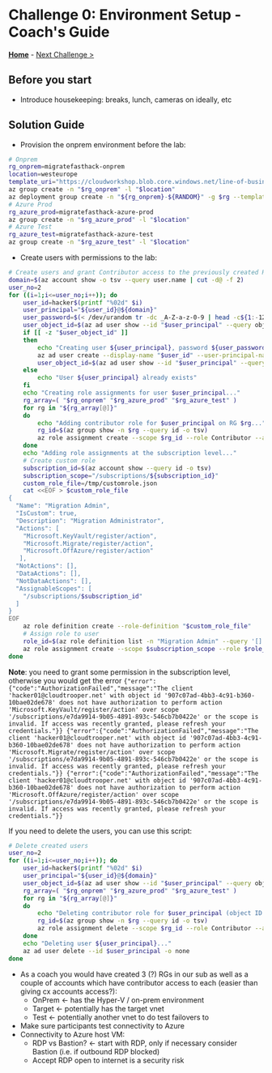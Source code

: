 # Challenge 0: Environment Setup - Coach's Guide

**[Home](./README.md)** - [Next Challenge >](./01-design.md)

## Before you start

- Introduce housekeeping: breaks, lunch, cameras on ideally, etc

## Solution Guide

- Provision the onprem environment before the lab:

```bash
# Onprem
rg_onprem=migratefasthack-onprem
location=westeurope
template_uri="https://cloudworkshop.blob.core.windows.net/line-of-business-application-migration/sept-2020/SmartHotelHost.json"
az group create -n "$rg_onprem" -l "$location"
az deployment group create -n "${rg_onprem}-${RANDOM}" -g $rg --template-uri $template_uri # The default credentials are demouser/demo!pass123
# Azure Prod
rg_azure_prod=migratefasthack-azure-prod
az group create -n "$rg_azure_prod" -l "$location"
# Azure Test
rg_azure_test=migratefasthack-azure-test
az group create -n "$rg_azure_test" -l "$location"
```

- Create users with permissions to the lab:

```bash
# Create users and grant Contributor access to the previously created RGs
domain=$(az account show -o tsv --query user.name | cut -d@ -f 2)
user_no=2
for ((i=1;i<=user_no;i++)); do
    user_id=hacker$(printf "%02d" $i)
    user_principal="${user_id}@${domain}"
    user_password=$(< /dev/urandom tr -dc _A-Z-a-z-0-9 | head -c${1:-12};echo;)
    user_object_id=$(az ad user show --id "$user_principal" --query objectId -o tsv)
    if [[ -z "$user_object_id" ]]
    then
        echo "Creating user ${user_principal}, password ${user_password}..."
        az ad user create --display-name "$user_id" --user-principal-name "$user_principal" --password "$user_password" -o none
        user_object_id=$(az ad user show --id "$user_principal" --query objectId -o tsv)
    else
        echo "User ${user_principal} already exists"
    fi
    echo "Creating role assignments for user $user_principal..."
    rg_array=( "$rg_onprem" "$rg_azure_prod" "$rg_azure_test" )
    for rg in "${rg_array[@]}"
    do
        echo "Adding contributor role for $user_principal on RG $rg..."
        rg_id=$(az group show -n $rg --query id -o tsv)
        az role assignment create --scope $rg_id --role Contributor --assignee $user_object_id -o none
    done
    echo "Adding role assignments at the subscription level..."
    # Create custom role
    subscription_id=$(az account show --query id -o tsv)
    subscription_scope="/subscriptions/${subscription_id}"
    custom_role_file=/tmp/customrole.json
    cat <<EOF > $custom_role_file
{
  "Name": "Migration Admin",
  "IsCustom": true,
  "Description": "Migration Administrator",
  "Actions": [
    "Microsoft.KeyVault/register/action",
    "Microsoft.Migrate/register/action",
    "Microsoft.OffAzure/register/action"
   ],
  "NotActions": [],
  "DataActions": [],
  "NotDataActions": [],
  "AssignableScopes": [
    "/subscriptions/$subscription_id"
  ]
}
EOF
    az role definition create --role-definition "$custom_role_file"
    # Assign role to user
    role_id=$(az role definition list -n "Migration Admin" --query '[].id' -o tsv)
    az role assignment create --scope $subscription_scope --role $role_id --assignee $user_object_id -o none
done
```

**Note**: you need to grant some permission in the subscription level, otherwise you would get the error `{"error":{"code":"AuthorizationFailed","message":"The client 'hacker01@cloudtrooper.net' with object id '907c07ad-4bb3-4c91-b360-10bae02de678' does not have authorization to perform action 'Microsoft.KeyVault/register/action' over scope '/subscriptions/e7da9914-9b05-4891-893c-546cb7b0422e' or the scope is invalid. If access was recently granted, please refresh your credentials."}} {"error":{"code":"AuthorizationFailed","message":"The client 'hacker01@cloudtrooper.net' with object id '907c07ad-4bb3-4c91-b360-10bae02de678' does not have authorization to perform action 'Microsoft.Migrate/register/action' over scope '/subscriptions/e7da9914-9b05-4891-893c-546cb7b0422e' or the scope is invalid. If access was recently granted, please refresh your credentials."}} {"error":{"code":"AuthorizationFailed","message":"The client 'hacker01@cloudtrooper.net' with object id '907c07ad-4bb3-4c91-b360-10bae02de678' does not have authorization to perform action 'Microsoft.OffAzure/register/action' over scope '/subscriptions/e7da9914-9b05-4891-893c-546cb7b0422e' or the scope is invalid. If access was recently granted, please refresh your credentials."}}`

If you need to delete the users, you can use this script:

```bash
# Delete created users
user_no=2
for ((i=1;i<=user_no;i++)); do
    user_id=hacker$(printf "%02d" $i)
    user_principal="${user_id}@${domain}"
    user_object_id=$(az ad user show --id "$user_principal" --query objectId -o tsv)
    rg_array=( "$rg_onprem" "$rg_azure_prod" "$rg_azure_test" )
    for rg in "${rg_array[@]}"
    do
        echo "Deleting contributor role for $user_principal (object ID $user_object_id) on RG $rg..."
        rg_id=$(az group show -n $rg --query id -o tsv)
        az role assignment delete --scope $rg_id --role Contributor --assignee $user_object_id -o none
    done
    echo "Deleting user ${user_principal}..."
    az ad user delete --id $user_principal -o none
done
```

- As a coach you would have created 3 (?) RGs in our sub as well as a couple of accounts which have contributor access to each (easier than giving cx accounts access?):
    - OnPrem <- has the Hyper-V / on-prem environment
    - Target <- potentially has the target vnet
    - Test <- potentially another vnet to do test failovers to
- Make sure participants test connectivity to Azure
- Connectivity to Azure host VM:
    - RDP vs Bastion? <- start with RDP, only if necessary consider Bastion (i.e. if outbound RDP blocked)
    - Accept RDP open to internet is a security risk
